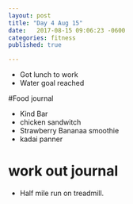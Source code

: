 ```yaml
---
layout: post
title: "Day 4 Aug 15"
date:   2017-08-15 09:06:23 -0600
categories: fitness
published: true

---
```


* Got lunch to work
* Water goal reached

#Food journal
* Kind Bar
* chicken sandwitch
* Strawberry Bananaa smoothie
* kadai panner


# work out journal
* Half mile run on treadmill.